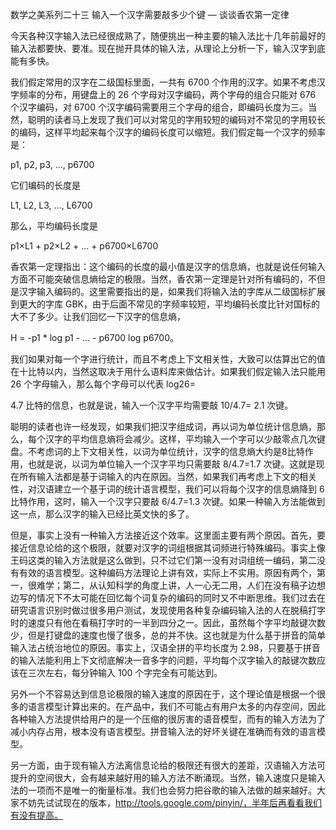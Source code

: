 数学之美系列二十三 输入一个汉字需要敲多少个键 — 谈谈香农第一定律

今天各种汉字输入法已经很成熟了，随便挑出一种主要的输入法比十几年前最好的输入法都要快、要准。现在抛开具体的输入法，从理论上分析一下，输入汉字到底能有多快。

我们假定常用的汉字在二级国标里面，一共有 6700 个作用的汉字。如果不考虑汉字频率的分布，用键盘上的 26 个字母对汉字编码，两个字母的组合只能对 676 个汉字编码，对 6700 个汉字编码需要用三个字母的组合，即编码长度为三。当然，聪明的读者马上发现了我们可以对常见的字用较短的编码对不常见的字用较长的编码，这样平均起来每个汉字的编码长度可以缩短。我们假定每一个汉字的频率是：

p1, p2, p3, ..., p6700

它们编码的长度是

L1, L2, L3, ..., L6700

那么，平均编码长度是

p1×L1 + p2×L2 + ... + p6700×L6700



香农第一定理指出：这个编码的长度的最小值是汉字的信息熵，也就是说任何输入方面不可能突破信息熵给定的极限。当然，香农第一定理是针对所有编码的，不但是汉字输入编码的。这里需要指出的是，如果我们将输入法的字库从二级国标扩展到更大的字库 GBK，由于后面不常见的字频率较短，平均编码长度比针对国标的大不了多少。让我们回忆一下汉字的信息熵，

H = -p1 * log p1 - ... - p6700 log p6700。

我们如果对每一个字进行统计，而且不考虑上下文相关性，大致可以估算出它的值在十比特以内，当然这取决于用什么语料库来做估计。如果我们假定输入法只能用 26 个字母输入，那么每个字母可以代表 log26=

4.7 比特的信息，也就是说，输入一个汉字平均需要敲 10/4.7= 2.1 次键。



聪明的读者也许一经发现，如果我们把汉字组成词，再以词为单位统计信息熵，那么，每个汉字的平均信息熵将会减少。这样，平均输入一个字可以少敲零点几次键盘。不考虑词的上下文相关性，以词为单位统计，汉字的信息熵大约是8比特作用，也就是说，以词为单位输入一个汉字平均只需要敲 8/4.7=1.7 次键。这就是现在所有输入法都是基于词输入的内在原因。当然，如果我们再考虑上下文的相关性，对汉语建立一个基于词的统计语言模型，我们可以将每个汉字的信息熵降到 6 比特作用，这时，输入一个汉字只要敲 6/4.7=1.3 次键。如果一种输入方法能做到这一点，那么汉字的输入已经比英文快的多了。



但是，事实上没有一种输入方法接近这个效率。这里面主要有两个原因。首先，要接近信息论给的这个极限，就要对汉字的词组根据其词频进行特殊编码。事实上像王码这类的输入方法就是这么做到，只不过它们第一没有对词组统一编码，第二没有有效的语言模型。这种编码方法理论上讲有效，实际上不实用。原因有两个，第一，很难学；第二，从认知科学的角度上讲，人一心无二用，人们在没有稿子边想边写的情况下不太可能在回忆每个词复杂的编码的同时又不中断思维。我们过去在研究语言识别时做过很多用户测试，发现使用各种复杂编码输入法的人在脱稿打字时的速度只有他在看稿打字时的一半到四分之一。因此，虽然每个字平均敲键次数少，但是打键盘的速度也慢了很多，总的并不快。这也就是为什么基于拼音的简单输入法占统治地位的原因。事实上，汉语全拼的平均长度为 2.98，只要基于拼音的输入法能利用上下文彻底解决一音多字的问题，平均每个汉字输入的敲键次数应该在三次左右，每分钟输入 100 个字完全有可能达到。



另外一个不容易达到信息论极限的输入速度的原因在于，这个理论值是根据一个很多的语言模型计算出来的。在产品中，我们不可能占有用户太多的内存空间，因此各种输入方法提供给用户的是一个压缩的很厉害的语音模型，而有的输入方法为了减小内存占用，根本没有语言模型。拼音输入法的好坏关键在准确而有效的语言模型。



另一方面，由于现有输入方法离信息论给的极限还有很大的差距，汉语输入方法可提升的空间很大，会有越来越好用的输入方法不断涌现。当然，输入速度只是输入法的一项而不是唯一的衡量标准。我们也会努力把谷歌的输入法做的越来越好。大家不妨先试试现在的版本，http://tools.google.com/pinyin/，半年后再看看我们有没有提高。

